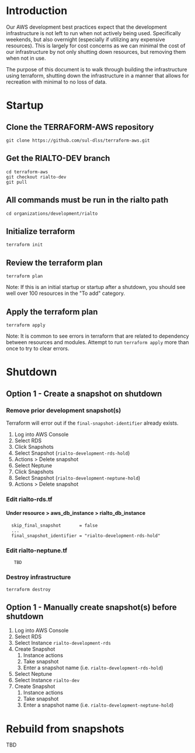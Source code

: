 # Introduction

Our AWS development best practices expect that the development infrastructure is not left to run when not actively being used. Specifically weekends, but also overnight (especially if utilizing any expensive resources). This is largely for cost concerns as we can minimal the cost of our infrastructure by not only shutting down resources, but removing them when not in use.

The purpose of this document is to walk through building the infrastructure using terraform, shutting down the infrastructure in a manner that allows for recreation with minimal to no loss of data.

# Startup

## Clone the TERRAFORM-AWS repository

```
git clone https://github.com/sul-dlss/terraform-aws.git
```

## Get the RIALTO-DEV branch

```
cd terraform-aws
git checkout rialto-dev
git pull
``` 

## All commands must be run in the rialto path

```
cd organizations/development/rialto
```

## Initialize terraform

```
terraform init
```

## Review the terraform plan

```
terraform plan
```

Note: If this is an initial startup or startup after a shutdown, you should see well over 100 resources in the "To add" category.

## Apply the terraform plan

```
terraform apply
```

Note: It is common to see errors in terraform that are related to dependency between resources and modules. Attempt to run `terraform apply` more than once to try to clear errors.

# Shutdown

## Option 1 - Create a snapshot on shutdown

### Remove prior development snapshot(s)

Terraform will error out if the `final-snapshot-identifier` already exists. 

1. Log into AWS Console
1. Select RDS
1. Click Snapshots
1. Select Snapshot (`rialto-development-rds-hold`)
1. Actions > Delete snapshot
1. Select Neptune
1. Click Snapshots
1. Select Snapshot (`rialto-development-neptune-hold`)
1. Actions > Delete snapshot

### Edit rialto-rds.tf

#### Under resource > aws_db_instance > rialto_db_instance
```
  skip_final_snapshot       = false
  ...
  final_snapshot_identifier = "rialto-development-rds-hold"
```

### Edit rialto-neptune.tf

```
   TBD
```

### Destroy infrastructure

```
terraform destroy
```

## Option 1 - Manually create snapshot(s) before shutdown

1. Log into AWS Console
1. Select RDS
1. Select Instance `rialto-development-rds`
1. Create Snapshot
    1. Instance actions
    1. Take snapshot
    1. Enter a snapshot name (i.e. `rialto-development-rds-hold`)
1. Select Neptune
1. Select Instance `rialto-dev`
1. Create Snapshot
    1. Instance actions
    1. Take snapshot
    1. Enter a snapshot name (i.e. `rialto-development-neptune-hold`)

# Rebuild from snapshots

TBD

